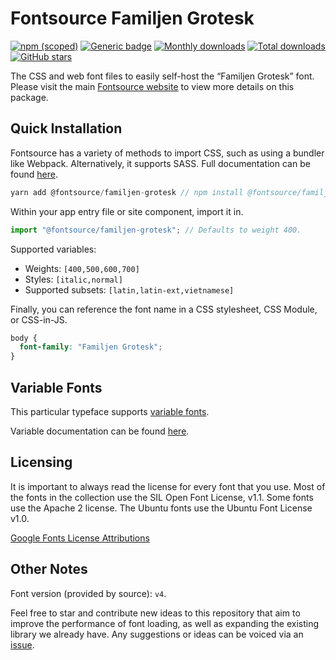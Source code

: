 # Fontsource Familjen Grotesk

[![npm (scoped)](https://img.shields.io/npm/v/@fontsource/familjen-grotesk?color=brightgreen)](https://www.npmjs.com/package/@fontsource/familjen-grotesk) [![Generic badge](https://img.shields.io/badge/fontsource-passing-brightgreen)](https://github.com/fontsource/fontsource) [![Monthly downloads](https://badgen.net/npm/dm/@fontsource/familjen-grotesk)](https://github.com/fontsource/fontsource) [![Total downloads](https://badgen.net/npm/dt/@fontsource/familjen-grotesk)](https://github.com/fontsource/fontsource) [![GitHub stars](https://img.shields.io/github/stars/fontsource/fontsource.svg?style=social&label=Star)](https://github.com/fontsource/fontsource/stargazers)

The CSS and web font files to easily self-host the “Familjen Grotesk” font. Please visit the main [Fontsource website](https://fontsource.org/fonts/familjen-grotesk) to view more details on this package.

## Quick Installation

Fontsource has a variety of methods to import CSS, such as using a bundler like Webpack. Alternatively, it supports SASS. Full documentation can be found [here](https://fontsource.org/docs/introduction).

```javascript
yarn add @fontsource/familjen-grotesk // npm install @fontsource/familjen-grotesk
```

Within your app entry file or site component, import it in.

```javascript
import "@fontsource/familjen-grotesk"; // Defaults to weight 400.
```

Supported variables:

- Weights: `[400,500,600,700]`
- Styles: `[italic,normal]`
- Supported subsets: `[latin,latin-ext,vietnamese]`

Finally, you can reference the font name in a CSS stylesheet, CSS Module, or CSS-in-JS.

```css
body {
  font-family: "Familjen Grotesk";
}
```

## Variable Fonts

This particular typeface supports [variable fonts](https://developer.mozilla.org/en-US/docs/Web/CSS/CSS_Fonts/Variable_Fonts_Guide).

Variable documentation can be found [here](https://fontsource.org/docs/variable-fonts).

## Licensing

It is important to always read the license for every font that you use.
Most of the fonts in the collection use the SIL Open Font License, v1.1. Some fonts use the Apache 2 license. The Ubuntu fonts use the Ubuntu Font License v1.0.

[Google Fonts License Attributions](https://fonts.google.com/attribution)

## Other Notes

Font version (provided by source): `v4`.

Feel free to star and contribute new ideas to this repository that aim to improve the performance of font loading, as well as expanding the existing library we already have. Any suggestions or ideas can be voiced via an [issue](https://github.com/fontsource/fontsource/issues).
